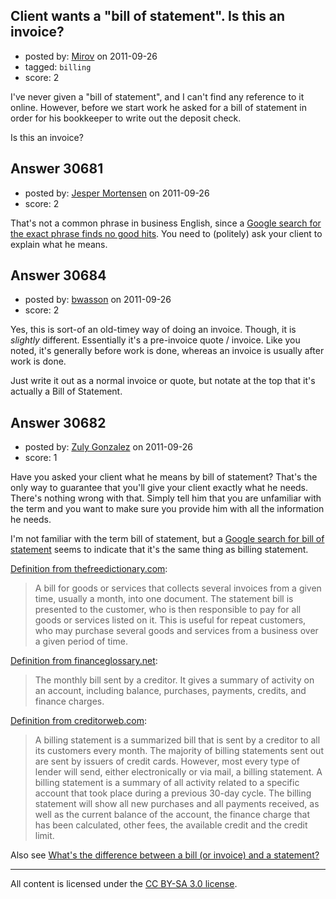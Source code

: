 ## Client wants a "bill of statement". Is this an invoice?

- posted by: [Mirov](https://stackexchange.com/users/-1/13062-mirov) on 2011-09-26
- tagged: `billing`
- score: 2

I've never given a "bill of statement", and I can't find any reference to it online. However, before we start work he asked for a bill of statement in order for his bookkeeper to write out the deposit check.

Is this an invoice?


## Answer 30681

- posted by: [Jesper Mortensen](https://stackexchange.com/users/-1/1261-jesper-mortensen) on 2011-09-26
- score: 2

<p>That's not a common phrase in business English, since a <a href="https://encrypted.google.com/search?q=%22bill%20of%20statement%22" rel="nofollow">Google search for the exact phrase finds no good hits</a>. You need to (politely) ask your client to explain what he means.</p>



## Answer 30684

- posted by: [bwasson](https://stackexchange.com/users/-1/12611-bwasson) on 2011-09-26
- score: 2

Yes, this is sort-of an old-timey way of doing an invoice. 
Though, it is *slightly* different. Essentially it's a pre-invoice quote / invoice. Like you noted, it's generally before work is done, whereas an invoice is usually after work is done. 

Just write it out as a normal invoice or quote, but notate at the top that it's actually a Bill of Statement.


## Answer 30682

- posted by: [Zuly Gonzalez](https://stackexchange.com/users/-1/2692-zuly-gonzalez) on 2011-09-26
- score: 1

<p>Have you asked your client what he means by bill of statement? That's the only way to guarantee that you'll give your client exactly what he needs. There's nothing wrong with that. Simply tell him that you are unfamiliar with the term and you want to make sure you provide him with all the information he needs.</p>

<p>I'm not familiar with the term bill of statement, but a <a href="http://www.google.com/search?q=bill%20of%20statement%20definition&amp;hl=en&amp;biw=1426&amp;bih=890&amp;num=10&amp;lr=&amp;ft=i&amp;cr=&amp;safe=images&amp;tbs=" rel="nofollow">Google search for bill of statement</a> seems to indicate that it's the same thing as billing statement.</p>

<p><a href="http://financial-dictionary.thefreedictionary.com/Statement+Billing" rel="nofollow">Definition from thefreedictionary.com</a>:</p>

<blockquote>
  <p>A bill for goods or services that collects several invoices from a given time, usually a month, into one document. The statement bill is presented to the customer, who is then responsible to pay for all goods or services listed on it. This is useful for repeat customers, who may purchase several goods and services from a business over a given period of time.</p>
</blockquote>

<p><a href="http://www.financeglossary.net/definition/360-Billing_Statement" rel="nofollow">Definition from financeglossary.net</a>:</p>

<blockquote>
  <p>The monthly bill sent by a creditor. It gives a summary of activity on an account, including balance, purchases, payments, credits, and finance charges.</p>
</blockquote>

<p><a href="http://www.creditorweb.com/definition/billing-statement.html" rel="nofollow">Definition from creditorweb.com</a>:</p>

<blockquote>
  <p>A billing statement is a summarized bill that is sent by a creditor to all its customers every month. The majority of billing statements sent out are sent by issuers of credit cards. However, most every type of lender will send, either electronically or via mail, a billing statement. A billing statement is a summary of all activity related to a specific account that took place during a previous 30-day cycle. The billing statement will show all new purchases and all payments received, as well as the current balance of the account, the finance charge that has been calculated, other fees, the available credit and the credit limit. </p>
</blockquote>

<p>Also see <a href="http://www.turbolaw.com/blog/2008/04/25/whats-the-difference-between-a-bill-or-invoice-and-a-statement/" rel="nofollow">What's the difference between a bill (or invoice) and a statement?</a></p>




---

All content is licensed under the [CC BY-SA 3.0 license](https://creativecommons.org/licenses/by-sa/3.0/).
